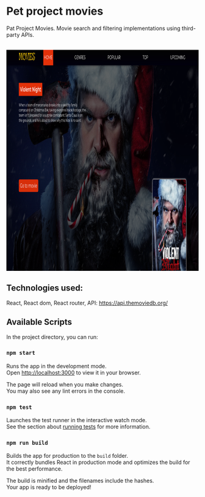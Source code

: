 # Pet project movies
Pat Project Movies.
Movie search and filtering implementations using third-party APIs.


<br>
<img src="https://github.com/dimayu/pet-project-movies/blob/master/screen.png" width="735" height="577"/>

## Technologies used:

React,
React dom,
React router,
API: [https://api.themoviedb.org/ ](https://api.themoviedb.org/)

## Available Scripts

In the project directory, you can run:

### `npm start`

Runs the app in the development mode.\
Open [http://localhost:3000](http://localhost:3000) to view it in your browser.

The page will reload when you make changes.\
You may also see any lint errors in the console.

### `npm test`

Launches the test runner in the interactive watch mode.\
See the section about [running tests](https://facebook.github.io/create-react-app/docs/running-tests) for more information.

### `npm run build`

Builds the app for production to the `build` folder.\
It correctly bundles React in production mode and optimizes the build for the best performance.

The build is minified and the filenames include the hashes.\
Your app is ready to be deployed!

